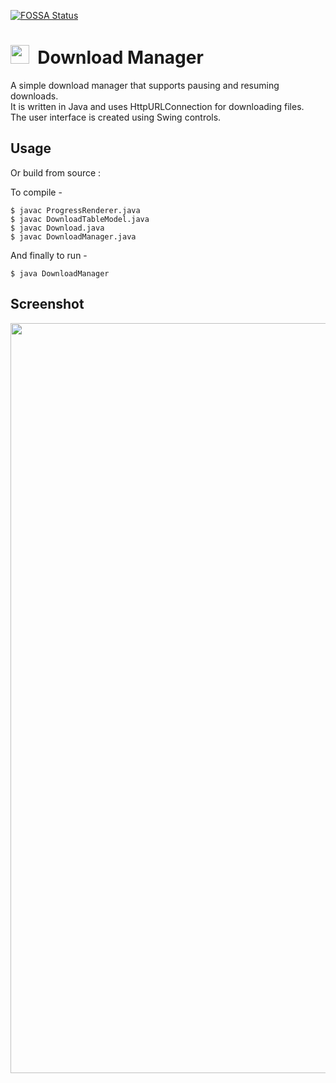 [![FOSSA Status](https://app.fossa.io/api/projects/git%2Bgithub.com%2Fpraharshjain%2FDownload-Manager.svg?type=shield)](https://app.fossa.io/projects/git%2Bgithub.com%2Fpraharshjain%2FDownload-Manager?ref=badge_shield)

<img src="https://github.com/praharshjain/Download-Manager/blob/master/icon.png" width="30">&nbsp;&nbsp;Download Manager
==========

A simple download manager that supports pausing and resuming downloads.  
It is written in Java and uses HttpURLConnection for downloading files.  
The user interface is created using Swing controls.

Usage
---------------

Or build from source :  

To compile - 
```
$ javac ProgressRenderer.java  
$ javac DownloadTableModel.java  
$ javac Download.java  
$ javac DownloadManager.java  
```
And finally to run - 
```
$ java DownloadManager
```  
Screenshot
----------------  
<img src="https://github.com/praharshjain/Download-Manager/blob/master/screenshot.png" width="1200">
  
